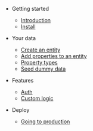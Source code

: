 - Getting started

  - [Introduction](introduction.md)
  - [Install](install.md)

- Your data

  - [Create an entity](entities.md)
  - [Add properties to an entity](properties.md)
  - [Property types](property-types.md)
  - [Seed dummy data](dummy-data.md)

- Features

  - [Auth](auth.md)
  - [Custom logic](custom-logic.md)

- Deploy
  - [Going to production](going-to-production.md)
